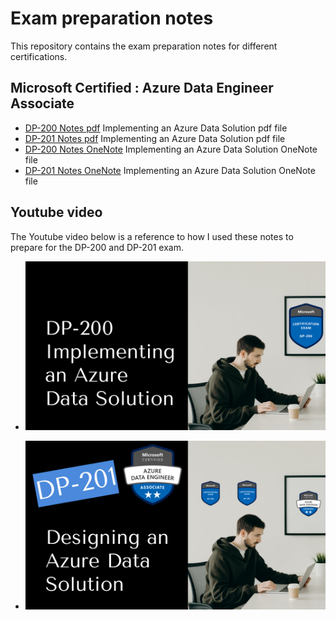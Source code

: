 # Exam preparation notes

This repository contains the exam preparation notes for different certifications.

## Microsoft Certified : Azure Data Engineer Associate

- [DP-200 Notes pdf](DP-200-Notes.pdf) Implementing an Azure Data Solution pdf file
- [DP-201 Notes pdf](DP-201-Notes.pdf) Implementing an Azure Data Solution pdf file
- [DP-200 Notes OneNote](DP-200.one) Implementing an Azure Data Solution OneNote file
- [DP-201 Notes OneNote](DP-201.one) Implementing an Azure Data Solution OneNote file

## Youtube video

The Youtube video below is a reference to how I used these notes to prepare for the DP-200 and DP-201 exam.

- [![DP-200 Implementing an Azure Data Solution preparation guide](/images/DP-200-exam-prep.png)](https://youtu.be/7mNfd3UWhdQ)

- [![DP-201 Designing an Azure Data Solution preparation guide](/images/DP-201-exam-prep.png)](https://youtu.be/6T8GG38A1BA)
